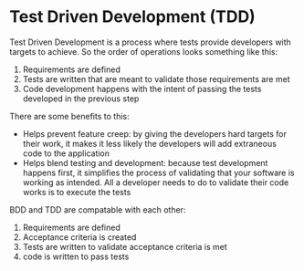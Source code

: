 # Test Driven Development (TDD)
Test Driven Development is a process where tests provide developers with targets to achieve. So the order of operations looks something like this:
1. Requirements are defined
2. Tests are written that are meant to validate those requirements are met
3. Code development happens with the intent of passing the tests developed in the previous step

There are some benefits to this:
- Helps prevent feature creep: by giving the developers hard targets for their work, it makes it less likely the developers will add extraneous code to the application
- Helps blend testing and development: because test development happens first, it simplifies the process of validating that your software is working as intended. All a developer needs to do to validate their code works is to execute the tests

BDD and TDD are compatable with each other:
1. Requirements are defined
2. Acceptance criteria is created
3. Tests are written to validate acceptance criteria is met
4. code is written to pass tests